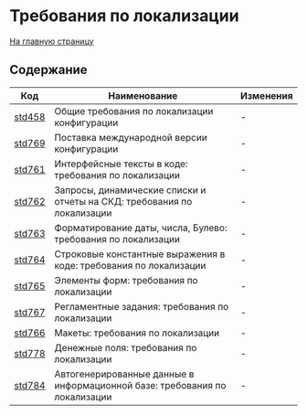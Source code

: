# Требования по локализации

[На главную страницу](../README.MD)

## Содержание

| Код | Наименование | Изменения |
|-|-|-|
| [std458](https://its.1c.ru/db/v8std#content:458:hdoc) | Общие требования по локализации конфигурации | - |
| [std769](https://its.1c.ru/db/v8std#content:769:hdoc) | Поставка международной версии конфигурации | - |
| [std761](https://its.1c.ru/db/v8std#content:761:hdoc) | Интерфейсные тексты в коде: требования по локализации | - |
| [std762](https://its.1c.ru/db/v8std#content:762:hdoc) | Запросы, динамические списки и отчеты на СКД: требования по локализации | - |
| [std763](https://its.1c.ru/db/v8std#content:763:hdoc) | Форматирование даты, числа, Булево: требования по локализации | - |
| [std764](https://its.1c.ru/db/v8std#content:764:hdoc) | Строковые константные выражения в коде: требования по локализации | - |
| [std765](https://its.1c.ru/db/v8std#content:765:hdoc) | Элементы форм: требования по локализации | - |
| [std767](https://its.1c.ru/db/v8std#content:767:hdoc) | Регламентные задания: требования по локализации | - |
| [std766](https://its.1c.ru/db/v8std#content:766:hdoc) | Макеты: требования по локализации | - |
| [std778](https://its.1c.ru/db/v8std#content:778:hdoc) | Денежные поля: требования по локализации | - |
| [std784](https://its.1c.ru/db/v8std#content:784:hdoc) | Автогенерированные данные в информационной базе: требования по локализации | - |